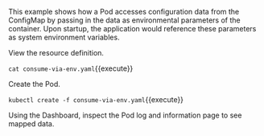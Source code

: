 This example shows how a Pod accesses configuration data from the ConfigMap by passing in the data as environmental parameters of the container. Upon startup, the application would reference these parameters as system environment variables.

View the resource definition.

`cat consume-via-env.yaml`{{execute}}

Create the Pod.

`kubectl create -f consume-via-env.yaml`{{execute}}

Using the Dashboard, inspect the Pod log and information page to see mapped data.
